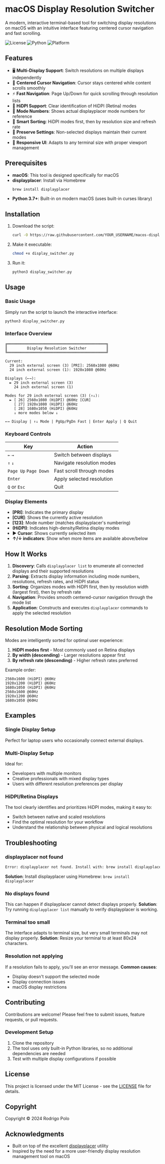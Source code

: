 # macOS Display Resolution Switcher

A modern, interactive terminal-based tool for switching display resolutions on macOS with an intuitive interface featuring centered cursor navigation and fast scrolling.

![License](https://img.shields.io/badge/license-MIT-blue.svg)
![Python](https://img.shields.io/badge/python-3.7+-blue.svg)
![Platform](https://img.shields.io/badge/platform-macOS-lightgrey.svg)

## Features

- 🖥️ **Multi-Display Support**: Switch resolutions on multiple displays independently
- 🎯 **Centered Cursor Navigation**: Cursor stays centered while content scrolls smoothly
- ⚡ **Fast Navigation**: Page Up/Down for quick scrolling through resolution lists
- 📱 **HiDPI Support**: Clear identification of HiDPI (Retina) modes
- 🔢 **Mode Numbers**: Shows actual displayplacer mode numbers for reference
- 📏 **Smart Sorting**: HiDPI modes first, then by resolution size and refresh rate
- 💾 **Preserve Settings**: Non-selected displays maintain their current modes
- 📱 **Responsive UI**: Adapts to any terminal size with proper viewport management

## Prerequisites

- **macOS**: This tool is designed specifically for macOS
- **displayplacer**: Install via Homebrew
  ```bash
  brew install displayplacer
  ```
- **Python 3.7+**: Built-in on modern macOS (uses built-in curses library)

## Installation

1. Download the script:
   ```bash
   curl -O https://raw.githubusercontent.com/YOUR_USERNAME/macos-display-switcher/main/display_switcher.py
   ```

2. Make it executable:
   ```bash
   chmod +x display_switcher.py
   ```

3. Run it:
   ```bash
   python3 display_switcher.py
   ```

## Usage

### Basic Usage

Simply run the script to launch the interactive interface:

```bash
python3 display_switcher.py
```

### Interface Overview

```
╔═════════════════════════════════════════════╗
║         Display Resolution Switcher         ║
╚═════════════════════════════════════════════╝

Current:
  29 inch external screen (3) [PRI]: 2560x1080 @60Hz
  24 inch external screen (1): 1920x1080 @60Hz

Displays (←→):
  ► 29 inch external screen (3)
    24 inch external screen (1)

Modes for 29 inch external screen (3) (↑↓):
  ► [ 26] 2560x1080 (HiDPI) @60Hz [CUR]
    [ 27] 1920x1080 (HiDPI) @60Hz
    [ 28] 1680x1050 (HiDPI) @60Hz
    ↓ more modes below ↓

←→ Display | ↑↓ Mode | PgUp/PgDn Fast | Enter Apply | Q Quit
```

### Keyboard Controls

| Key | Action |
|-----|--------|
| `←` `→` | Switch between displays |
| `↑` `↓` | Navigate resolution modes |
| `Page Up` `Page Down` | Fast scroll through modes |
| `Enter` | Apply selected resolution |
| `Q` or `Esc` | Quit |

### Display Elements

- **[PRI]**: Indicates the primary display
- **[CUR]**: Shows the currently active resolution
- **[123]**: Mode number (matches displayplacer's numbering)
- **(HiDPI)**: Indicates high-density/Retina display modes
- **► Cursor**: Shows currently selected item
- **↑/↓ indicators**: Show when more items are available above/below

## How It Works

1. **Discovery**: Calls `displayplacer list` to enumerate all connected displays and their supported resolutions
2. **Parsing**: Extracts display information including mode numbers, resolutions, refresh rates, and HiDPI status
3. **Sorting**: Organizes modes with HiDPI first, then by resolution width (largest first), then by refresh rate
4. **Navigation**: Provides smooth centered-cursor navigation through the mode list
5. **Application**: Constructs and executes `displayplacer` commands to apply the selected resolution

## Resolution Mode Sorting

Modes are intelligently sorted for optimal user experience:

1. **HiDPI modes first** - Most commonly used on Retina displays
2. **By width (descending)** - Larger resolutions appear first
3. **By refresh rate (descending)** - Higher refresh rates preferred

Example order:
```
2560x1600 (HiDPI) @60Hz
1920x1200 (HiDPI) @60Hz
1680x1050 (HiDPI) @60Hz
2560x1600 @60Hz
1920x1200 @60Hz
1680x1050 @60Hz
```

## Examples

### Single Display Setup
Perfect for laptop users who occasionally connect external displays.

### Multi-Display Setup
Ideal for:
- Developers with multiple monitors
- Creative professionals with mixed display types
- Users with different resolution preferences per display

### HiDPI/Retina Displays
The tool clearly identifies and prioritizes HiDPI modes, making it easy to:
- Switch between native and scaled resolutions
- Find the optimal resolution for your workflow
- Understand the relationship between physical and logical resolutions

## Troubleshooting

### displayplacer not found
```bash
Error: displayplacer not found. Install with: brew install displayplacer
```
**Solution**: Install displayplacer using Homebrew: `brew install displayplacer`

### No displays found
This can happen if displayplacer cannot detect displays properly.
**Solution**: Try running `displayplacer list` manually to verify displayplacer is working.

### Terminal too small
The interface adapts to terminal size, but very small terminals may not display properly.
**Solution**: Resize your terminal to at least 80x24 characters.

### Resolution not applying
If a resolution fails to apply, you'll see an error message.
**Common causes**:
- Display doesn't support the selected mode
- Display connection issues
- macOS display restrictions

## Contributing

Contributions are welcome! Please feel free to submit issues, feature requests, or pull requests.

### Development Setup

1. Clone the repository
2. The tool uses only built-in Python libraries, so no additional dependencies are needed
3. Test with multiple display configurations if possible

## License

This project is licensed under the MIT License - see the [LICENSE](LICENSE) file for details.

## Copyright

Copyright © 2024 Rodrigo Polo

## Acknowledgments

- Built on top of the excellent [displayplacer](https://github.com/jakehilborn/displayplacer) utility
- Inspired by the need for a more user-friendly display resolution management tool on macOS